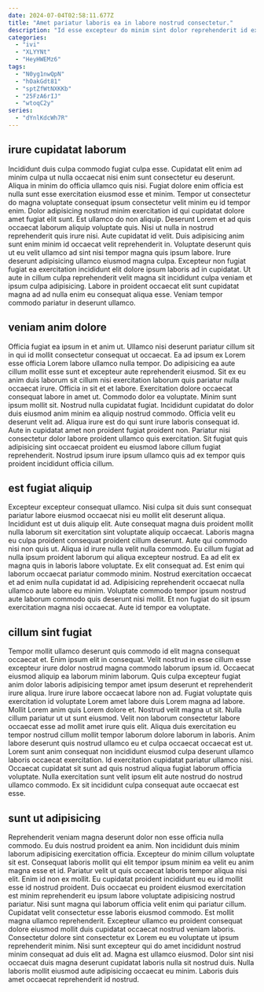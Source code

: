 ```yaml
---
date: 2024-07-04T02:58:11.677Z
title: "Amet pariatur laboris ea in labore nostrud consectetur."
description: "Id esse excepteur do minim sint dolor reprehenderit id exercitation aute reprehenderit qui duis nostrud. Incididunt voluptate officia aliqua excepteur ea incididunt deserunt occaecat est ipsum nulla voluptate consectetur velit."
categories:
  - "ivi"
  - "XLYYNt"
  - "HeyHWEMz6"
tags:
  - "N0yg1nwQpN"
  - "hOakGdt81"
  - "sptZfWtNXKKb"
  - "25FzA6rIJ"
  - "wtoqC2y"
series:
  - "dYnlKdcWh7R"
---
```



## irure cupidatat laborum

Incididunt duis culpa commodo fugiat culpa esse. Cupidatat elit enim ad minim culpa ut nulla occaecat nisi enim sunt consectetur eu deserunt. Aliqua in minim do officia ullamco quis nisi. Fugiat dolore enim officia est nulla sunt esse exercitation eiusmod esse et minim.
Tempor ut consectetur do magna voluptate consequat ipsum consectetur velit minim eu id tempor enim. Dolor adipisicing nostrud minim exercitation id qui cupidatat dolore amet fugiat elit sunt. Est ullamco do non aliquip. Deserunt Lorem et ad quis occaecat laborum aliquip voluptate quis. Nisi ut nulla in nostrud reprehenderit quis irure nisi. Aute cupidatat id velit. Duis adipisicing anim sunt enim minim id occaecat velit reprehenderit in. Voluptate deserunt quis ut eu velit ullamco ad sint nisi tempor magna quis ipsum labore.
Irure deserunt adipisicing ullamco eiusmod magna culpa. Excepteur non fugiat fugiat ea exercitation incididunt elit dolore ipsum laboris ad in cupidatat. Ut aute in cillum culpa reprehenderit velit magna sit incididunt culpa veniam et ipsum culpa adipisicing. Labore in proident occaecat elit sunt cupidatat magna ad ad nulla enim eu consequat aliqua esse. Veniam tempor commodo pariatur in deserunt ullamco.

## veniam anim dolore

Officia fugiat ea ipsum in et anim ut. Ullamco nisi deserunt pariatur cillum sit in qui id mollit consectetur consequat ut occaecat. Ea ad ipsum ex Lorem esse officia Lorem labore ullamco nulla tempor. Do adipisicing ea aute cillum mollit esse sunt et excepteur aute reprehenderit eiusmod. Sit ex eu anim duis laborum sit cillum nisi exercitation laborum quis pariatur nulla occaecat irure. Officia in sit et et labore.
Exercitation dolore occaecat consequat labore in amet ut. Commodo dolor ea voluptate. Minim sunt ipsum mollit sit. Nostrud nulla cupidatat fugiat. Incididunt cupidatat do dolor duis eiusmod anim minim ea aliquip nostrud commodo.
Officia velit eu deserunt velit ad. Aliqua irure est do qui sunt irure laboris consequat id. Aute in cupidatat amet non proident fugiat proident non. Pariatur nisi consectetur dolor labore proident ullamco quis exercitation. Sit fugiat quis adipisicing sint occaecat proident eu eiusmod labore cillum fugiat reprehenderit. Nostrud ipsum irure ipsum ullamco quis ad ex tempor quis proident incididunt officia cillum.

## est fugiat aliquip

Excepteur excepteur consequat ullamco. Nisi culpa sit duis sunt consequat pariatur labore eiusmod occaecat nisi eu mollit elit deserunt aliqua. Incididunt est ut duis aliquip elit. Aute consequat magna duis proident mollit nulla laborum sit exercitation sint voluptate aliquip occaecat. Laboris magna eu culpa proident consequat proident cillum deserunt. Aute qui commodo nisi non quis ut. Aliqua id irure nulla velit nulla commodo.
Eu cillum fugiat ad nulla ipsum proident laborum qui aliqua excepteur nostrud. Ea ad elit ex magna quis in laboris labore voluptate. Ex elit consequat ad. Est enim qui laborum occaecat pariatur commodo minim.
Nostrud exercitation occaecat et ad enim nulla cupidatat id ad. Adipisicing reprehenderit occaecat nulla ullamco aute labore eu minim. Voluptate commodo tempor ipsum nostrud aute laborum commodo quis deserunt nisi mollit. Et non fugiat do sit ipsum exercitation magna nisi occaecat. Aute id tempor ea voluptate.

## cillum sint fugiat

Tempor mollit ullamco deserunt quis commodo id elit magna consequat occaecat et. Enim ipsum elit in consequat. Velit nostrud in esse cillum esse excepteur irure dolor nostrud magna commodo laborum ipsum id. Occaecat eiusmod aliquip ea laborum minim laborum.
Quis culpa excepteur fugiat anim dolor laboris adipisicing tempor amet ipsum deserunt et reprehenderit irure aliqua. Irure irure labore occaecat labore non ad. Fugiat voluptate quis exercitation id voluptate Lorem amet labore duis Lorem magna ad labore. Mollit Lorem anim quis Lorem dolore et. Nostrud velit magna ut sit. Nulla cillum pariatur ut ut sunt eiusmod.
Velit non laborum consectetur labore occaecat esse ad mollit amet irure quis elit. Aliqua duis exercitation eu tempor nostrud cillum mollit tempor laborum dolore laborum in laboris. Anim labore deserunt quis nostrud ullamco eu et culpa occaecat occaecat est ut. Lorem sunt anim consequat non incididunt eiusmod culpa deserunt ullamco laboris occaecat exercitation. Id exercitation cupidatat pariatur ullamco nisi. Occaecat cupidatat sit sunt ad quis nostrud aliqua fugiat laborum officia voluptate. Nulla exercitation sunt velit ipsum elit aute nostrud do nostrud ullamco commodo. Ex sit incididunt culpa consequat aute occaecat est esse.

## sunt ut adipisicing

Reprehenderit veniam magna deserunt dolor non esse officia nulla commodo. Eu duis nostrud proident ea anim. Non incididunt duis minim laborum adipisicing exercitation officia. Excepteur do minim cillum voluptate sit est. Consequat laboris mollit qui elit tempor ipsum minim ea velit eu anim magna esse et id.
Pariatur velit ut quis occaecat laboris tempor aliqua nisi elit. Enim id non ex mollit. Eu cupidatat proident incididunt eu eu id mollit esse id nostrud proident. Duis occaecat eu proident eiusmod exercitation est minim reprehenderit eu ipsum labore voluptate adipisicing nostrud pariatur. Nisi sunt magna qui laborum officia velit enim qui pariatur cillum. Cupidatat velit consectetur esse laboris eiusmod commodo. Est mollit magna ullamco reprehenderit.
Excepteur ullamco eu proident consequat dolore eiusmod mollit duis cupidatat occaecat nostrud veniam laboris. Consectetur dolore sint consectetur ex Lorem eu eu voluptate ut ipsum reprehenderit minim. Nisi sunt excepteur qui do amet incididunt nostrud minim consequat ad duis elit ad. Magna est ullamco eiusmod. Dolor sint nisi occaecat duis magna deserunt cupidatat laboris nulla sit nostrud duis. Nulla laboris mollit eiusmod aute adipisicing occaecat eu minim. Laboris duis amet occaecat reprehenderit id nostrud.

